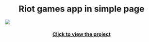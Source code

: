 <h1 align="center">
  <br>Riot games app in simple page
 </h1>
<img src="https://user-images.githubusercontent.com/112785244/207588095-ce1ddb60-89c3-4ffd-8a88-172857fe4a11.png">

<h3 align="center"><a href="https://n-kyu.github.io/riot-games-app-signin//">Click to view the project</a></h3>
